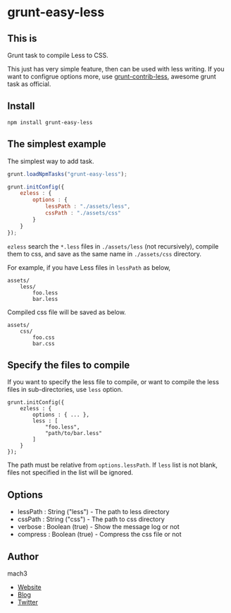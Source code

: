 
# grunt-easy-less

## This is 

Grunt task to compile Less to CSS.  

This just has very simple feature, then can be used with less writing.
If you want to configrue options more, use [grunt-contrib-less](https://github.com/gruntjs/grunt-contrib-less), awesome grunt task as official.


## Install

```
npm install grunt-easy-less
```

## The simplest example

The simplest way to add task.

```javascript
grunt.loadNpmTasks("grunt-easy-less");

grunt.initConfig({
	ezless : {
		options : {
			lessPath : "./assets/less",
			cssPath : "./assets/css"
		}
	}
});
```

`ezless` search the `*.less` files in `./assets/less` (not recursively), compile them to css, and save as the same name in `./assets/css` directory.

For example, if you have Less files in `lessPath` as below,

```
assets/
	less/
		foo.less
		bar.less
```

Compiled css file will be saved as below.

```
assets/
	css/
		foo.css
		bar.css
```

## Specify the files to compile

If you want to specify the less file to compile, or want to compile the less files in sub-directories, 
use `less` option.

```
grunt.initConfig({
	ezless : {
		options : { ... },
		less : [
			"foo.less",
			"path/to/bar.less"
		]
	}
});
```

The path must be relative from `options.lessPath`. If `less` list is not blank, files not specified in the list will be ignored.

## Options

- lessPath : String ("less") - The path to less directory
- cssPath : String ("css") - The path to css directory
- verbose : Boolean (true) - Show the message log or not
- compress : Boolean (true) - Compress the css file or not

## Author

mach3

- [Website](http://www.mach3.jp)
- [Blog](http://blog.mach3.jp)
- [Twitter](http://twitter.com/mach3ss)

